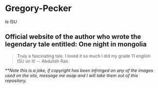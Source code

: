 # Gregory-Pecker
le ISU

## Official website of the author who wrote the legendary tale entitled: **One night in mongolia**

> Truly a fascinating tale. I loved it so much I did my grade 11 english ISU on it! -- Abdullah Rao


***Note this is a joke, if copyright has been infringed on any of the images used on the site, message me asap and I will take them out of this repository.*
